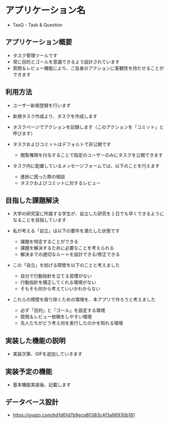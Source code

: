 # アプリケーション名

- TasQ - Task & Question

## アプリケーション概要

- タスク管理ツールです
- 常に目的とゴールを意識できるよう設計されています
- 質問＆レビュー機能により、ご自身のアクションに客観性を持たせることができます

## 利用方法

- ユーザー新規登録を行います

- 新規タスク作成より、タスクを作成します

- タスクページでアクションを記録します（このアクションを「コミット」と呼びます）

- タスクおよびコミットはデフォルトで非公開です
    - 閲覧権限を付与することで指定のユーザーのみにタスクを公開できます

- タスク内に配置しているメッセージフォームでは、以下のことを行えます
    - 進捗に困った際の相談
    - タスクおよびコミットに対するレビュー

## 目指した課題解決

- 大学の研究室に所属する学生が、自立した研究を１日でも早くできるようになることを目指しています

- 私が考える「自立」は以下の要件を満たした状態です
    - 課題を特定することができる
    - 課題を解決するために必要なことを考えられる
    - 解決までの適切なルートを設計できる/修正できる

- この「自立」を妨げる障壁を以下のことと考えました
    - 自分で行動指針を立てる習慣がない
    - 行動指針を矯正してくれる環境がない
    - そもそも何から考えていいかわからない

- これらの障壁を取り除くための環境を、本アプリで作ろうと考えました
    - 必ず「目的」と「ゴール」を設定する環境
    - 質問＆レビュー依頼をしやすい環境
    - 先人たちがどう考え何を実行したのかを知れる環境

## 実装した機能の説明

- 実装次第、GIFを追加していきます

## 実装予定の機能

- 基本機能実装後、記載します

## データベース設計

- https://gyazo.com/bd1d61d7b9eca80383c4f3a96930b181

